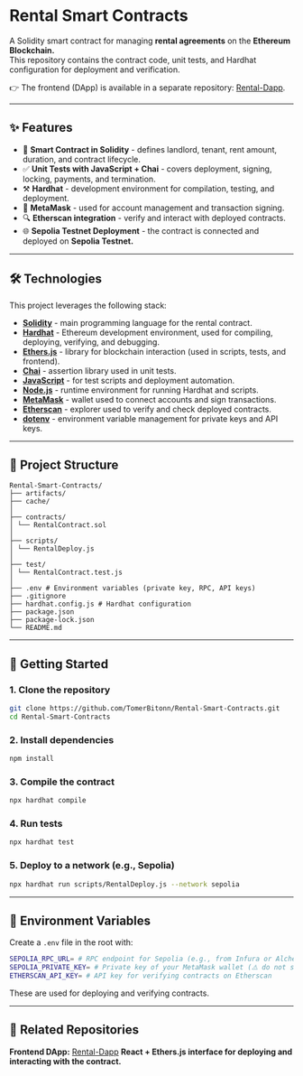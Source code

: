 # Rental Smart Contracts

A Solidity smart contract for managing **rental agreements** on the **Ethereum Blockchain.**  
This repository contains the contract code, unit tests, and Hardhat configuration for deployment and verification.  

👉 The frontend (DApp) is available in a separate repository: [Rental-Dapp](https://github.com/TomerBitonn/Rental-dApp.git).

---

## ✨ Features

- 📜 **Smart Contract in Solidity** - defines landlord, tenant, rent amount, duration, and contract lifecycle.  
- ✅ **Unit Tests with JavaScript + Chai** - covers deployment, signing, locking, payments, and termination.  
- ⚒️ **Hardhat** - development environment for compilation, testing, and deployment.  
- 🔗 **MetaMask** - used for account management and transaction signing.  
- 🔍 **Etherscan integration** - verify and interact with deployed contracts.  
- 🌐 **Sepolia Testnet Deployment** - the contract is connected and deployed on **Sepolia Testnet.** 

---

## 🛠️ Technologies

This project leverages the following stack:

- **[Solidity](https://soliditylang.org/)** - main programming language for the rental contract.  
- **[Hardhat](https://hardhat.org/)** - Ethereum development environment, used for compiling, deploying, verifying, and debugging.  
- **[Ethers.js](https://docs.ethers.org/)** - library for blockchain interaction (used in scripts, tests, and frontend).  
- **[Chai](https://www.chaijs.com/)** - assertion library used in unit tests.  
- **[JavaScript](https://developer.mozilla.org/en-US/docs/Web/JavaScript)** - for test scripts and deployment automation.  
- **[Node.js](https://nodejs.org/)** - runtime environment for running Hardhat and scripts.  
- **[MetaMask](https://metamask.io/)** - wallet used to connect accounts and sign transactions.  
- **[Etherscan](https://etherscan.io/)** - explorer used to verify and check deployed contracts.  
- **[dotenv](https://github.com/motdotla/dotenv)** - environment variable management for private keys and API keys.  

---

## 📂 Project Structure

```
Rental-Smart-Contracts/
├── artifacts/ 
├── cache/ 
│
├── contracts/ 
│ └── RentalContract.sol 
│
├── scripts/ 
│ └── RentalDeploy.js 
│
├── test/ 
│ └── RentalContract.test.js
│
├── .env # Environment variables (private key, RPC, API keys)
├── .gitignore
├── hardhat.config.js # Hardhat configuration
├── package.json
├── package-lock.json
└── README.md
```

---

## 🚀 Getting Started

### 1. Clone the repository
```bash
git clone https://github.com/TomerBitonn/Rental-Smart-Contracts.git
cd Rental-Smart-Contracts
```

### 2. Install dependencies
```bash
npm install
```

### 3. Compile the contract
```bash
npx hardhat compile
```

### 4. Run tests
```bash
npx hardhat test
```

### 5. Deploy to a network (e.g., Sepolia)
```bash
npx hardhat run scripts/RentalDeploy.js --network sepolia
```

---

## 🔑 Environment Variables

Create a `.env` file in the root with:

```bash
SEPOLIA_RPC_URL= # RPC endpoint for Sepolia (e.g., from Infura or Alchemy)
SEPOLIA_PRIVATE_KEY= # Private key of your MetaMask wallet (⚠️ do not share or commit this file)
ETHERSCAN_API_KEY= # API key for verifying contracts on Etherscan
```

These are used for deploying and verifying contracts.

---

## 📖 Related Repositories

**Frontend DApp:** [Rental-Dapp](https://github.com/TomerBitonn/Rental-dApp.git)
**React + Ethers.js interface for deploying and interacting with the contract.**
